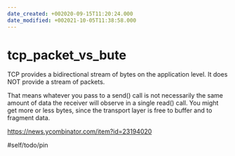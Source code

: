 ```yaml
---
date_created: +002020-09-15T11:20:24.000
date_modified: +002021-10-05T11:38:58.000
---
```


# tcp_packet_vs_bute

 TCP provides a bidirectional stream of bytes on the application level. It does NOT provide a stream of packets.

That means whatever you pass to a send() call is not necessarily the same amount of data the receiver will observe in a single read() call. You might get more or less bytes, since the transport layer is free to buffer and to fragment data.

https://news.ycombinator.com/item?id=23194020

#self/todo/pin
